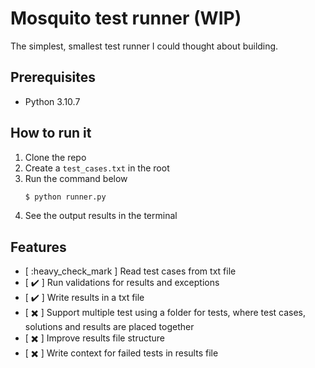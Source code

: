 # Mosquito test runner (WIP)

The simplest, smallest test runner I could thought about building.

## Prerequisites

- Python 3.10.7

## How to run it

1. Clone the repo
2. Create a `test_cases.txt` in the root
3. Run the command below
   ```sh
   $ python runner.py
   ```
4. See the output results in the terminal

## Features

- [ :heavy_check_mark ] Read test cases from txt file
- [ :heavy_check_mark: ] Run validations for results and exceptions
- [ :heavy_check_mark: ] Write results in a txt file
- [ :heavy_multiplication_x: ] Support multiple test using a folder for tests, where test cases, solutions and results are placed together
- [ :heavy_multiplication_x: ] Improve results file structure
- [ :heavy_multiplication_x: ] Write context for failed tests in results file
